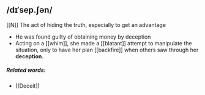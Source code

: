 ## /dɪˈsep.ʃən/  
[[N]]
The act of hiding the truth, especially to get an advantage

- He was found guilty of obtaining money by deception
- Acting on a [[whim]], she made a [[blatant]] attempt to manipulate the situation, only to have her plan [[backfire]] when others saw through her **deception**.

##### Related words:
- [[Deceit]]
